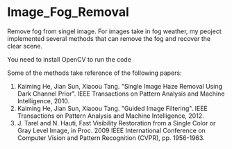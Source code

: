 # Image_Fog_Removal
Remove fog from singel image. For images take in fog weather, my peoject implemented several methods 
that can remove the fog and recover the clear scene. 

You need to install OpenCV to run the code 

Some of the methods take reference of the following papers: 
1. Kaiming He, Jian Sun, Xiaoou Tang. "Single Image Haze Removal Using Dark Channel Prior". IEEE Transactions on Pattern Analysis and Machine Intelligence, 2010. 
2. Kaiming He, Jian Sun, Xiaoou Tang. "Guided Image Filtering". IEEE Transactions on Pattern Analysis and Machine Intelligence, 2012. 
3. J. Tarel and N. Hauti, Fast Visibility Restoration from a Single Color or Gray Level Image, in Proc. 2009 IEEE International Conference on Computer Vision and Pattern Recognition (CVPR), pp. 1956-1963.
